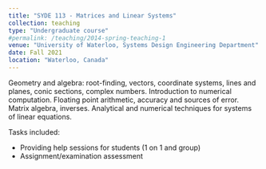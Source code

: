 ```yaml
---
title: "SYDE 113 - Matrices and Linear Systems"
collection: teaching
type: "Undergraduate course"
#permalink: /teaching/2014-spring-teaching-1
venue: "University of Waterloo, Systems Design Engineering Department"
date: Fall 2021
location: "Waterloo, Canada"
---
```


Geometry and algebra: root-finding, vectors, coordinate systems, lines and planes, conic sections, complex numbers. Introduction to numerical computation. Floating point arithmetic, accuracy and sources of error. Matrix algebra, inverses. Analytical and numerical techniques for systems of linear equations. 

Tasks included:
* Providing help sessions for students (1 on 1 and group)
* Assignment/examination assessment
